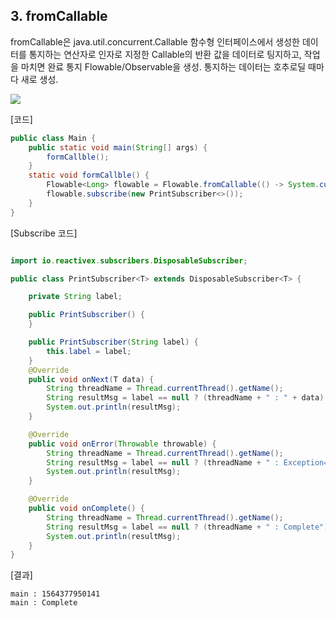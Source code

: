 ## 3. fromCallable

fromCallable은 java.util.concurrent.Callable 함수형 인터페이스에서 생성한 데이터를 통지하는 연산자로 인자로 지정한 Callable의 반환 값을 데이터로 팅지하고, 작업을 마치면 완료 통지 Flowable/Observable을 생성. 통지하는 데이터는 호추로딜 때마다 새로 생성.


![](http://reactivex.io/documentation/operators/images/fromFunc0.png)

[코드]

```java
public class Main {
    public static void main(String[] args) {
        formCallble();
    }
    static void formCallble() {
        Flowable<Long> flowable = Flowable.fromCallable(() -> System.currentTimeMillis());
        flowable.subscribe(new PrintSubscriber<>());
    }
}
```


[Subscribe 코드]

```java

import io.reactivex.subscribers.DisposableSubscriber;

public class PrintSubscriber<T> extends DisposableSubscriber<T> {

    private String label;

    public PrintSubscriber() {
    }

    public PrintSubscriber(String label) {
        this.label = label;
    }
    @Override
    public void onNext(T data) {
        String threadName = Thread.currentThread().getName();
        String resultMsg = label == null ? (threadName + " : " + data) : (threadName + " : "+ label + " : "+ data);
        System.out.println(resultMsg);
    }

    @Override
    public void onError(Throwable throwable) {
        String threadName = Thread.currentThread().getName();
        String resultMsg = label == null ? (threadName + " : Exception=" + throwable) : (threadName + " : "+ label + " : "+ throwable);
        System.out.println(resultMsg);
    }

    @Override
    public void onComplete() {
        String threadName = Thread.currentThread().getName();
        String resultMsg = label == null ? (threadName + " : Complete") : (threadName + " : "+ label + " : Complete");
        System.out.println(resultMsg);
    }
}

```

[결과]

```
main : 1564377950141
main : Complete
```
